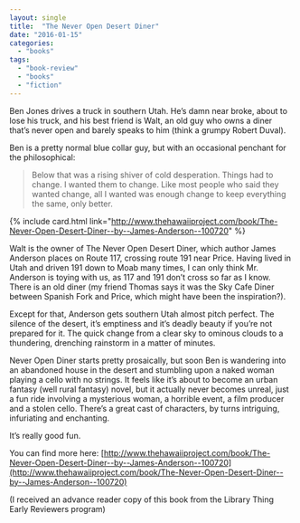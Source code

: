 ```yaml
---
layout: single
title:  "The Never Open Desert Diner"
date: "2016-01-15"
categories: 
  - "books"
tags: 
  - "book-review"
  - "books"
  - "fiction"
---
```


Ben Jones drives a truck in southern Utah. He’s damn near broke, about to lose his truck, and his best friend is Walt, an old guy who owns a diner that’s never open and barely speaks to him (think a grumpy Robert Duval).

Ben is a pretty normal blue collar guy, but with an occasional penchant for the philosophical:

> Below that was a rising shiver of cold desperation. Things had to change. I wanted them to change. Like most people who said they wanted change, all I wanted was enough change to keep everything the same, only better.

{% include card.html link="http://www.thehawaiiproject.com/book/The-Never-Open-Desert-Diner--by--James-Anderson--100720" %}

Walt is the owner of The Never Open Desert Diner, which author James Anderson places on Route 117, crossing route 191 near Price. Having lived in Utah and driven 191 down to Moab many times, I can only think Mr. Anderson is toying with us, as 117 and 191 don’t cross so far as I know. There is an old diner (my friend Thomas says it was the Sky Cafe Diner between Spanish Fork and Price, which might have been the inspiration?).

Except for that, Anderson gets southern Utah almost pitch perfect. The silence of the desert, it’s emptiness and it’s deadly beauty if you’re not prepared for it. The quick change from a clear sky to ominous clouds to a thundering, drenching rainstorm in a matter of minutes.

Never Open Diner starts pretty prosaically, but soon Ben is wandering into an abandoned house in the desert and stumbling upon a naked woman playing a cello with no strings. It feels like it’s about to become an urban fantasy (well rural fantasy) novel, but it actually never becomes unreal, just a fun ride involving a mysterious woman, a horrible event, a film producer and a stolen cello. There’s a great cast of characters, by turns intriguing, infuriating and enchanting.

It’s really good fun.

You can find more here: [http://www.thehawaiiproject.com/book/The-Never-Open-Desert-Diner--by--James-Anderson--100720](http://www.thehawaiiproject.com/book/The-Never-Open-Desert-Diner--by--James-Anderson--100720)

(I received an advance reader copy of this book from the Library Thing Early Reviewers program)
